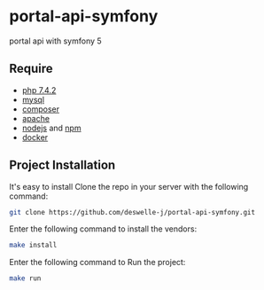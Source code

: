 # portal-api-symfony
portal api with symfony 5

## Require

 * [php 7.4.2](https://www.php.net/downloads.php#v7.4.23)
 * [mysql](https://dev.mysql.com/downloads/installer/)
 * [composer](https://getcomposer.org/doc/00-intro.md)
 * [apache](http://httpd.apache.org/docs/2.4/fr/install.html)
 * [nodejs](https://nodejs.org/en/) and [npm](https://www.npmjs.com/)
 * [docker](https://docs.docker.com/desktop/)

## Project Installation 

It's easy to install 
Clone the repo in your server with the following command:
```bash
git clone https://github.com/deswelle-j/portal-api-symfony.git
```

Enter the following command to install the vendors:
```bash
make install
```

Enter the following command to Run the project:
```bash
make run
```
